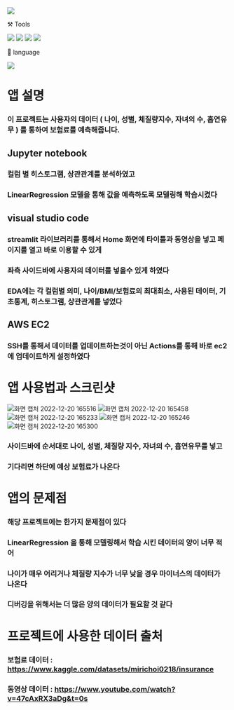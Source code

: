 <img src="https://capsule-render.vercel.app/api?type=wave&color=auto&height=300&section=header&text=보험료%20예측%20앱&fontSize=90" />

⚒️ Tools

<img src="https://img.shields.io/badge/Github-181717?style=flat-square&logo=GitHub&logoColor=white"/> <img src="https://img.shields.io/badge/Visual Studio Code-007ACC?style=flat-square&logo=Visual Studio Code&logoColor=white"/> <img src="https://img.shields.io/badge/Jupyter notebook-F37626?style=flat-square&logo=Jupyter&logoColor=white"/> <img src="https://img.shields.io/badge/Amazon AWS-232F3E?style=flat-square&logo=Amazon AWS&logoColor=white"/>

📜 language

<img src="https://img.shields.io/badge/Python-3776AB?style=flat-square&logo=Python&logoColor=white"/>

# 앱 설명

### 이 프로젝트는 사용자의 데이터 ( 나이, 성별, 체질량지수, 자녀의 수, 흡연유무 ) 를 통하여 보험료를 예측해줍니다.

## Jupyter notebook
### 컬럼 별 히스토그램, 상관관계를 분석하였고
### LinearRegression 모델을 통해 값을 예측하도록 모델링해 학습시켰다

## visual studio code 
### streamlit 라이브러리를 통해서 Home 화면에 타이틀과 동영상을 넣고 페이지를 열고 바로 이용할 수 있게
### 좌측 사이드바에 사용자의 데이터를 넣을수 있게 하였다 
### EDA에는 각 컬럼별 의미, 나이/BMI/보험료의 최대최소, 사용된 데이터, 기초통계, 히스토그램, 상관관계를 넣었다

## AWS EC2
### SSH를 통해서 데이터를 업데이트하는것이 아닌 Actions를 통해 바로 ec2에 업데이트하게 설정하였다



# 앱 사용법과 스크린샷

![화면 캡처 2022-12-20 165516](https://user-images.githubusercontent.com/120348468/208613812-190a99a2-f43e-4adb-82c4-6f2db7b361cc.png)
![화면 캡처 2022-12-20 165458](https://user-images.githubusercontent.com/120348468/208613879-04e50e1f-1544-4575-9ebe-9e3780b7e639.png)
![화면 캡처 2022-12-20 165233](https://user-images.githubusercontent.com/120348468/208613928-6c9b053a-ae62-4c9f-bb4c-af210492df45.png)
![화면 캡처 2022-12-20 165246](https://user-images.githubusercontent.com/120348468/208613958-328f59e9-17ea-45ca-91bf-334dd6289e97.png)
![화면 캡처 2022-12-20 165300](https://user-images.githubusercontent.com/120348468/208613966-4512b420-3773-4e44-ae4f-16a0d1346a89.png)


### 사이드바에 순서대로 나이, 성별, 체질량 지수, 자녀의 수, 흡연유무를 넣고
### 기다리면 하단에 예상 보험료가 나온다

# 앱의 문제점

### 해당 프로젝트에는 한가지 문제점이 있다
### LinearRegression 을 통해 모델링해서 학습 시킨 데이터의 양이 너무 적어
### 나이가 매우 어리거나 체질량 지수가 너무 낮을 경우 마이너스의 데이터가 나온다
### 디버깅을 위해서는 더 많은 양의 데이터가 필요할 것 같다

# 프로젝트에 사용한 데이터 출처

### 보험료 데이터 : https://www.kaggle.com/datasets/mirichoi0218/insurance
### 동영상 데이터 : https://www.youtube.com/watch?v=47cAxRX3aDg&t=0s
